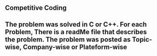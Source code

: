 ## Competitive Coding
## The problem was solved in C or C++. For each Problem, There is a readMe file that describes the problem. The problem was posted as Topic-wise, Company-wise or Plateform-wise

